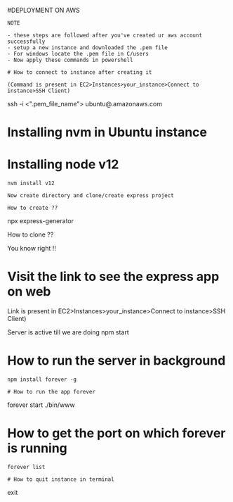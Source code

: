 #DEPLOYMENT ON AWS 
 

```
NOTE

- these steps are followed after you've created ur aws account successfully
- setup a new instance and downloaded the .pem file
- For windows locate the .pem file in C/users
- Now apply these commands in powershell

# How to connect to instance after creating it

(Command is present in EC2>Instances>your_instance>Connect to instance>SSH Client)

```
ssh -i <".pem_file_name"> ubuntu@<ip>.amazonaws.com

  # Installing nvm in Ubuntu instance
  
  
 # Installing node v12
  ```
  nvm install v12
  
  Now create directory and clone/create express project 
  
 How to create ??
  
```
  npx express-generator
  

How to clone ??
  
You know right !!
  
 # Visit the link to see the express app on web
  
  Link is present in EC2>Instances>your_instance>Connect to instance>SSH Client)
  

Server is active till we are doing npm start
  
 # How to run the server in background
  
  ```
  npm install forever -g
  
  # How to run the app forever
  
  ```
  forever start ./bin/www
  
  # How to get the port on which forever is running
  
  ```
  forever list
 
  # How to quit instance in terminal
  
  ```
  exit

  
